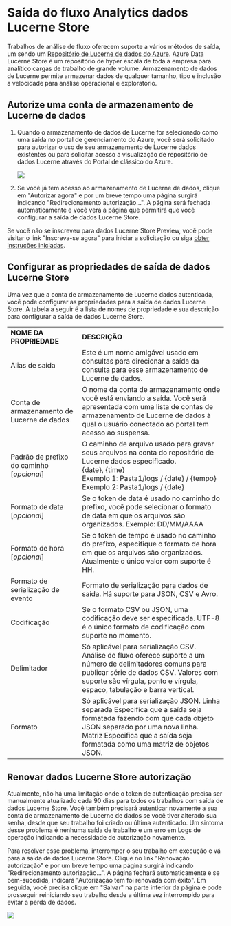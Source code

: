 <properties
    pageTitle="Armazenamento de Lucerne de dados de análise de fluxo de saída | Microsoft Azure"
    description="Configuração de autenticação e autorização um Azure Lucerne de repositório de dados em um trabalho de análise de fluxo"
    keywords=""
    services="stream-analytics"
    documentationCenter=""
    authors="jeffstokes72"
    manager="jhubbard"
    editor="cgronlun"
/>

<tags
    ms.service="stream-analytics"
    ms.devlang="na"
    ms.topic="article"
    ms.tgt_pltfrm="na"
    ms.workload="big-data"
    ms.date="09/26/2016"
    ms.author="jeffstok"
/>

# <a name="stream-analytics-data-lake-store-output"></a>Saída do fluxo Analytics dados Lucerne Store

Trabalhos de análise de fluxo oferecem suporte a vários métodos de saída, um sendo um [Repositório de Lucerne de dados do Azure](https://azure.microsoft.com/services/data-lake-store/). Azure Data Lucerne Store é um repositório de hyper escala de toda a empresa para analítico cargas de trabalho de grande volume. Armazenamento de dados de Lucerne permite armazenar dados de qualquer tamanho, tipo e inclusão a velocidade para análise operacional e exploratório.

## <a name="authorize-a-data-lake-store-account"></a>Autorize uma conta de armazenamento de Lucerne de dados

1.  Quando o armazenamento de dados de Lucerne for selecionado como uma saída no portal de gerenciamento do Azure, você será solicitado para autorizar o uso de seu armazenamento de Lucerne dados existentes ou para solicitar acesso a visualização de repositório de dados Lucerne através do Portal de clássico do Azure.

    ![](media/stream-analytics-data-lake-output/stream-analytics-data-lake-output-authorization.png)  

2.  Se você já tem acesso ao armazenamento de Lucerne de dados, clique em "Autorizar agora" e por um breve tempo uma página surgirá indicando "Redirecionamento autorização...". A página será fechada automaticamente e você verá a página que permitirá que você configurar a saída de dados Lucerne Store.

Se você não se inscreveu para dados Lucerne Store Preview, você pode visitar o link "Inscreva-se agora" para iniciar a solicitação ou siga [obter instruções iniciadas](../data-lake-store/data-lake-store-get-started-portal.md).

## <a name="configure-the-data-lake-store-output-properties"></a>Configurar as propriedades de saída de dados Lucerne Store

Uma vez que a conta de armazenamento de Lucerne dados autenticada, você pode configurar as propriedades para a saída de dados Lucerne Store. A tabela a seguir é a lista de nomes de propriedade e sua descrição para configurar a saída de dados Lucerne Store.

<table>
<tbody>
<tr>
<td><B>NOME DA PROPRIEDADE</B></td>
<td><B>DESCRIÇÃO</B></td>
</tr>
<tr>
<td>Alias de saída</td>
<td>Este é um nome amigável usado em consultas para direcionar a saída da consulta para esse armazenamento de Lucerne de dados.</td>
</tr>
<tr>
<td>Conta de armazenamento de Lucerne de dados</td>
<td>O nome da conta de armazenamento onde você está enviando a saída. Você será apresentada com uma lista de contas de armazenamento de Lucerne de dados à qual o usuário conectado ao portal tem acesso ao suspensa.</td>
</tr>
<tr>
<td>Padrão de prefixo do caminho [<I>opcional</I>]</td>
<td>O caminho de arquivo usado para gravar seus arquivos na conta do repositório de Lucerne dados especificado. <BR>{date}, {time}<BR>Exemplo 1: Pasta1/logs / {date} / {tempo}<BR>Exemplo 2: Pasta1/logs / {date}</td>
</tr>
<tr>
<td>Formato de data [<I>opcional</I>]</td>
<td>Se o token de data é usado no caminho do prefixo, você pode selecionar o formato de data em que os arquivos são organizados. Exemplo: DD/MM/AAAA</td>
</tr>
<tr>
<td>Formato de hora [<I>opcional</I>]</td>
<td>Se o token de tempo é usado no caminho do prefixo, especifique o formato de hora em que os arquivos são organizados. Atualmente o único valor com suporte é HH.</td>
</tr>
<tr>
<td>Formato de serialização de evento</td>
<td>Formato de serialização para dados de saída. Há suporte para JSON, CSV e Avro.</td>
</tr>
<tr>
<td>Codificação</td>
<td>Se o formato CSV ou JSON, uma codificação deve ser especificada. UTF-8 é o único formato de codificação com suporte no momento.</td>
</tr>
<tr>
<td>Delimitador</td>
<td>Só aplicável para serialização CSV. Análise de fluxo oferece suporte a um número de delimitadores comuns para publicar série de dados CSV. Valores com suporte são vírgula, ponto e vírgula, espaço, tabulação e barra vertical.</td>
</tr>
<tr>
<td>Formato</td>
<td>Só aplicável para serialização JSON. Linha separada Especifica que a saída seja formatada fazendo com que cada objeto JSON separado por uma nova linha. Matriz Especifica que a saída seja formatada como uma matriz de objetos JSON.</td>
</tr>
</tbody>
</table>

## <a name="renew-data-lake-store-authorization"></a>Renovar dados Lucerne Store autorização

Atualmente, não há uma limitação onde o token de autenticação precisa ser manualmente atualizado cada 90 dias para todos os trabalhos com saída de dados Lucerne Store. Você também precisará autenticar novamente a sua conta de armazenamento de Lucerne de dados se você tiver alterado sua senha, desde que seu trabalho foi criado ou última autenticado. Um sintoma desse problema é nenhuma saída de trabalho e um erro em Logs de operação indicando a necessidade de autorização novamente.

Para resolver esse problema, interromper o seu trabalho em execução e vá para a saída de dados Lucerne Store. Clique no link "Renovação autorização" e por um breve tempo uma página surgirá indicando "Redirecionamento autorização...". A página fechará automaticamente e se bem-sucedida, indicará "Autorização tem foi renovada com êxito". Em seguida, você precisa clique em "Salvar" na parte inferior da página e pode prosseguir reiniciando seu trabalho desde a última vez interrompido para evitar a perda de dados.

![](media/stream-analytics-data-lake-output/stream-analytics-data-lake-output-renew-authorization.png)

